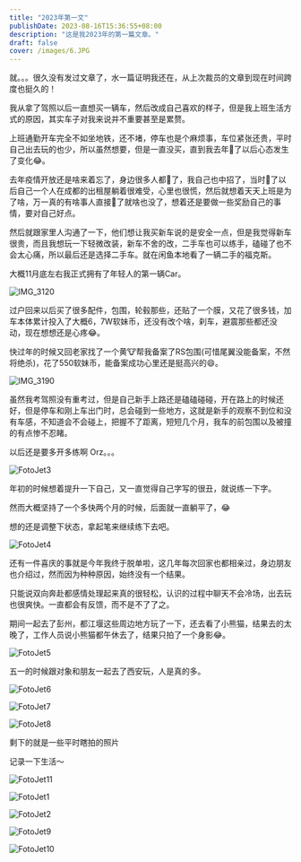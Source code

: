```yaml
---
title: "2023年第一文"
publishDate: 2023-08-16T15:36:55+08:00
description: "这是我2023年的第一篇文章。"
draft: false
cover: /images/6.JPG
---
```


就。。。很久没有发过文章了，水一篇证明我还在，从上次裁员的文章到现在时间跨度也挺久的！

我从拿了驾照以后一直想买一辆车，然后改成自己喜欢的样子，但是我上班生活方式的原因，其实车子对我来说并不重要甚至是累赘。

上班通勤开车完全不如坐地铁，还不堵，停车也是个麻烦事，车位紧张还贵，平时自己出去玩的也少，所以虽然想要，但是一直没买，直到我去年🐑了以后心态发生了变化😂。

去年疫情开放还是啥来着忘了，身边很多人都🐑了，我自己也中招了，当时🐑了以后自己一个人在成都的出租屋躺着很难受，心里也很慌，然后就想着天天上班是为了啥，万一真的有啥事人直接🐔了就啥也没了，想着还是要做一些奖励自己的事情，要对自己好点。

然后就跟家里人沟通了一下，他们想让我买新车说的是安全一点，但是我觉得新车很贵，而且我想玩一下轻微改装，新车不舍的改，二手车也可以练手，磕碰了也不会太心痛，所以最后还是选择二手车。就在闲鱼本地看了一辆二手的福克斯。

大概11月底左右我正式拥有了年轻人的第一辆Car。

![IMG_3120](./IMG_3120.jpeg "买时候的素车")

过户回来以后买了很多配件，包围，轮毂那些，还贴了一个膜，又花了很多钱，加车本体累计投入了大概6，7W软妹币，还没有改个啥，刹车，避震那些都还没动，现在想想还是心疼😂。

快过年的时候又回老家找了一个黄🐮帮我备案了RS包围(可惜尾翼没能备案，不然将绝杀)，花了550软妹币，能备案成功心里还是挺高兴的😄。

![IMG_3190](./IMG_3190.jpeg "改完包围+贴膜备案成功～")

虽然我考驾照没有重考过，但是自己新手上路还是磕磕碰碰，开在路上的时候还好，但是停车和刚上车出门时，总会碰到一些地方，这就是新手的观察不到位和没有车感，不知道会不会碰上，把握不了距离，短短几个月，我车的前包围以及被撞的有点惨不忍睹。

以后还是要多开多练啊 Orz。。。

![FotoJet3](./FotoJet3.jpg)

年初的时候想着提升一下自己，又一直觉得自己字写的很丑，就说练一下字。

然而大概坚持了一个多快两个月的时候，后面就一直躺平了，😂

想的还是调整下状态，拿起笔来继续练下去吧。

![FotoJet4](./FotoJet4.jpg)

还有一件喜庆的事就是今年我终于脱单啦，这几年每次回家也都相亲过，身边朋友也介绍过，然而因为种种原因，始终没有一个结果。

只能说双向奔赴都感情处理起来真的很轻松，认识的过程中聊天不会冷场，出去玩也很爽快。一直都会有反馈，而不是不了了之。

期间一起去了彭州，都江堰这些周边地方玩了一下，还去看了小熊猫，结果去的太晚了，工作人员说小熊猫都午休去了，结果只拍了一个身影😂。

![FotoJet5](./FotoJet5.jpg)

五一的时候跟对象和朋友一起去了西安玩，人是真的多。

![FotoJet6](./FotoJet6.jpg)

![FotoJet7](./FotoJet7.jpg)

![FotoJet8](./FotoJet8.jpg)



剩下的就是一些平时瞎拍的照片

记录一下生活～

![FotoJet11](./FotoJet11.jpg)

![FotoJet1](./FotoJet1.jpg)

![FotoJet2](./FotoJet2.jpg)

![FotoJet9](./FotoJet9.jpg)

![FotoJet10](./FotoJet10.jpg)

